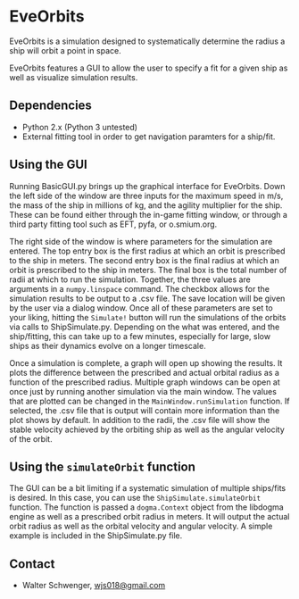 # EveOrbits

EveOrbits is a simulation designed to systematically determine the radius a ship will orbit a point in space.

EveOrbits features a GUI to allow the user to specify a fit for a given ship as well as visualize simulation results.

## Dependencies

* Python 2.x (Python 3 untested)
* External fitting tool in order to get navigation paramters for a ship/fit.

## Using the GUI

Running BasicGUI.py brings up the graphical interface for EveOrbits. Down the left side of the window are three inputs for the maximum speed in m/s, the mass of the ship in millions of kg, and the agility multiplier for the ship. These can be found either through the in-game fitting window, or through a third party fitting tool such as EFT, pyfa, or o.smium.org.

The right side of the window is where parameters for the simulation are entered. The top entry box is the first radius at which an orbit is prescribed to the ship in meters. The second entry box is the final radius at which an orbit is prescribed to the ship in meters. The final box is the total number of radii at which to run the simulation. Together, the three values are arguments in a `numpy.linspace` command. The checkbox allows for the simulation results to be output to a .csv file. The save location will be given by the user via a dialog window. Once all of these parameters are set to your liking, hitting the `Simulate!` button will run the simulations of the orbits via calls to ShipSimulate.py. Depending on the what was entered, and the ship/fitting, this can take up to a few minutes, especially for large, slow ships as their dynamics evolve on a longer timescale.

Once a simulation is complete, a graph will open up showing the results. It plots the difference between the prescribed and actual orbital radius as a function of the prescribed radius. Multiple graph windows can be open at once just by running another simulation via the main window. The values that are plotted can be changed in the `MainWindow.runSimulation` function. If selected, the .csv file that is output will contain more information than the plot shows by default. In addition to the radii, the .csv file will show the stable velocity achieved by the orbiting ship as well as the angular velocity of the orbit.

## Using the `simulateOrbit` function

The GUI can be a bit limiting if a systematic simulation of multiple ships/fits is desired. In this case, you can use the `ShipSimulate.simulateOrbit` function. The function is passed a `dogma.Context` object from the libdogma engine as well as a prescribed orbit radius in meters. It will output the actual orbit radius as well as the orbital velocity and angular velocity. A simple example is included in the ShipSimulate.py file.

## Contact

* Walter Schwenger, wjs018@gmail.com
